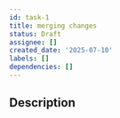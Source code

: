 ```yaml
---
id: task-1
title: merging changes
status: Draft
assignee: []
created_date: '2025-07-10'
labels: []
dependencies: []
---
```


## Description
